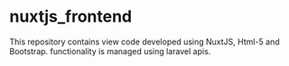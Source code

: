# nuxtjs_frontend
This repository contains view code developed using NuxtJS, Html-5 and Bootstrap. functionality is managed using laravel apis.
